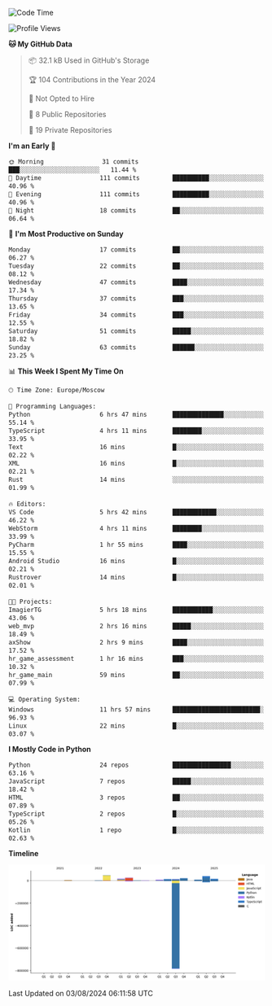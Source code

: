 <!--START_SECTION:waka-->
![Code Time](http://img.shields.io/badge/Code%20Time-438%20hrs%2050%20mins-blue)

![Profile Views](http://img.shields.io/badge/Profile%20Views-2-blue)

**🐱 My GitHub Data** 

> 📦 32.1 kB Used in GitHub's Storage 
 > 
> 🏆 104 Contributions in the Year 2024
 > 
> 🚫 Not Opted to Hire
 > 
> 📜 8 Public Repositories 
 > 
> 🔑 19 Private Repositories 
 > 
**I'm an Early 🐤** 

```text
🌞 Morning                31 commits          ███░░░░░░░░░░░░░░░░░░░░░░   11.44 % 
🌆 Daytime                111 commits         ██████████░░░░░░░░░░░░░░░   40.96 % 
🌃 Evening                111 commits         ██████████░░░░░░░░░░░░░░░   40.96 % 
🌙 Night                  18 commits          ██░░░░░░░░░░░░░░░░░░░░░░░   06.64 % 
```
📅 **I'm Most Productive on Sunday** 

```text
Monday                   17 commits          ██░░░░░░░░░░░░░░░░░░░░░░░   06.27 % 
Tuesday                  22 commits          ██░░░░░░░░░░░░░░░░░░░░░░░   08.12 % 
Wednesday                47 commits          ████░░░░░░░░░░░░░░░░░░░░░   17.34 % 
Thursday                 37 commits          ███░░░░░░░░░░░░░░░░░░░░░░   13.65 % 
Friday                   34 commits          ███░░░░░░░░░░░░░░░░░░░░░░   12.55 % 
Saturday                 51 commits          █████░░░░░░░░░░░░░░░░░░░░   18.82 % 
Sunday                   63 commits          ██████░░░░░░░░░░░░░░░░░░░   23.25 % 
```


📊 **This Week I Spent My Time On** 

```text
🕑︎ Time Zone: Europe/Moscow

💬 Programming Languages: 
Python                   6 hrs 47 mins       ██████████████░░░░░░░░░░░   55.14 % 
TypeScript               4 hrs 11 mins       ████████░░░░░░░░░░░░░░░░░   33.95 % 
Text                     16 mins             █░░░░░░░░░░░░░░░░░░░░░░░░   02.22 % 
XML                      16 mins             █░░░░░░░░░░░░░░░░░░░░░░░░   02.21 % 
Rust                     14 mins             ░░░░░░░░░░░░░░░░░░░░░░░░░   01.99 % 

🔥 Editors: 
VS Code                  5 hrs 42 mins       ████████████░░░░░░░░░░░░░   46.22 % 
WebStorm                 4 hrs 11 mins       ████████░░░░░░░░░░░░░░░░░   33.99 % 
PyCharm                  1 hr 55 mins        ████░░░░░░░░░░░░░░░░░░░░░   15.55 % 
Android Studio           16 mins             █░░░░░░░░░░░░░░░░░░░░░░░░   02.21 % 
Rustrover                14 mins             █░░░░░░░░░░░░░░░░░░░░░░░░   02.01 % 

🐱‍💻 Projects: 
ImagierTG                5 hrs 18 mins       ███████████░░░░░░░░░░░░░░   43.06 % 
web_mvp                  2 hrs 16 mins       █████░░░░░░░░░░░░░░░░░░░░   18.49 % 
axShow                   2 hrs 9 mins        ████░░░░░░░░░░░░░░░░░░░░░   17.52 % 
hr_game_assessment       1 hr 16 mins        ███░░░░░░░░░░░░░░░░░░░░░░   10.32 % 
hr_game_main             59 mins             ██░░░░░░░░░░░░░░░░░░░░░░░   07.99 % 

💻 Operating System: 
Windows                  11 hrs 57 mins      ████████████████████████░   96.93 % 
Linux                    22 mins             █░░░░░░░░░░░░░░░░░░░░░░░░   03.07 % 
```

**I Mostly Code in Python** 

```text
Python                   24 repos            ████████████████░░░░░░░░░   63.16 % 
JavaScript               7 repos             █████░░░░░░░░░░░░░░░░░░░░   18.42 % 
HTML                     3 repos             ██░░░░░░░░░░░░░░░░░░░░░░░   07.89 % 
TypeScript               2 repos             █░░░░░░░░░░░░░░░░░░░░░░░░   05.26 % 
Kotlin                   1 repo              █░░░░░░░░░░░░░░░░░░░░░░░░   02.63 % 
```



**Timeline**

![Lines of Code chart](https://raw.githubusercontent.com/adlemx/adlemx/main/assets/bar_graph.png)


 Last Updated on 03/08/2024 06:11:58 UTC
<!--END_SECTION:waka-->
